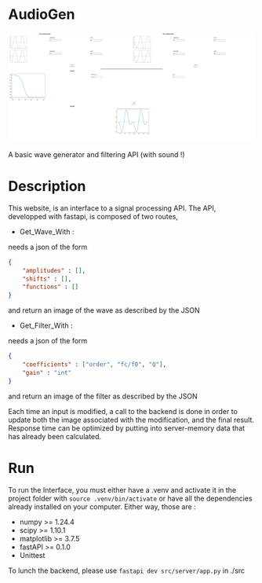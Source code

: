 # AudioGen

![Visual](./doc/Visual.png)

A basic wave generator and filtering API (with sound !)

# Description

This website, is an interface to a signal processing API.
The API, developped with fastapi, is composed of two routes,

- Get_Wave_With :

needs a json of the form
```json
{
    "amplitudes" : [],
    "shifts" : [],
    "functions" : []
}
```

and return an image of the wave as described by the JSON

- Get_Filter_With :

needs a json of the form
```json
{
    "coefficients" : ["order", "fc/f0", "Q"],
    "gain" : "int"
}
```

and return an image of the filter as described by the JSON

Each time an input is modified, a call to the backend is done in order to update
both the image associated with the modification, and the final result. Response
time can be optimized by putting into server-memory data that has already been
calculated.

# Run

To run the Interface, you must either have a .venv and activate it in the project
folder with ```source .venv/bin/activate``` or have all the dependencies already
installed on your computer.
Either way, those are :
- numpy >= 1.24.4
- scipy >= 1.10.1
- matplotlib >= 3.7.5
- fastAPI >= 0.1.0
- Unittest

To lunch the backend, please use ```fastapi dev src/server/app.py``` in ./src
